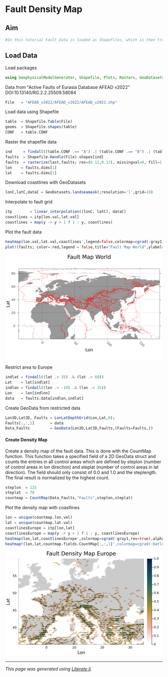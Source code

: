 # Fault Density Map

## Aim

````julia
#In this tutorial Fault Data is loaded as Shapefiles, which is then transformed to raster data. With the help of that a fault density map of Europe is created with the CountMap function
````

## Load Data

Load packages

````julia
using GeophysicalModelGenerator, Shapefile, Plots, Rasters, GeoDatasets, Interpolations
````

Data from "Active Faults of Eurasia Database AFEAD v2022" DOI:10.13140/RG.2.2.25509.58084

````julia
File   = "AFEAD_v2022/AFEAD_v2022/AFEAD_v2022.shp"
````

Load data using Shapefile

````julia
table  = Shapefile.Table(File)
geoms  = Shapefile.shapes(table)
CONF   = table.CONF
````

Raster the shapefile data

````julia
ind     = findall((table.CONF .== "A") .| (table.CONF .== "B") .| (table.CONF .== "C"))
faults  = Shapefile.Handle(File).shapes[ind]
faults  = rasterize(last,faults; res=(0.12,0.12), missingval=0, fill=1, atol = 0.4, shape=:line)
lon    = faults.dims[1]
lat    = faults.dims[2]
````

Download coastlines with GeoDatasets

````julia
lonC,latC,dataC = GeoDatasets.landseamask(;resolution='l',grid=10)
````

Interpolate to fault grid

````julia
itp        = linear_interpolation((lonC, latC), dataC)
coastlines = itp[lon.val,lat.val]
coastlines = map(y -> y > 1 ? 1 : y, coastlines)
````

Plot the fault data

````julia
heatmap(lon.val,lat.val,coastlines',legend=false,colormap=cgrad(:gray1,rev=true),alpha=0.4);
plot!(faults; color=:red,legend = false,title="Fault Map World",ylabel="Lat",xlabel="Lon")
````

![tutorial_Fault_Map](../assets/img/WorldMap.svg)

Restrict area to Europe

````julia
indlat = findall((lat .> 35) .& (lat .< 60))
Lat    = lat[indlat]
indlon = findall((lon .> -10) .& (lon .< 35))
Lon    = lon[indlon]
data   = faults.data[indlon,indlat]
````

Create GeoData from restricted data

````julia
Lon3D,Lat3D, Faults = LonLatDepthGrid(Lon,Lat,0);
Faults[:,:,1]       = data
Data_Faults         = GeoData(Lon3D,Lat3D,Faults,(Faults=Faults,))
````

#### Create Density Map
Create a density map of the fault data. This is done with the CountMap function. This function takes a specified field of a 2D GeoData struct and counts the entries in all control areas which are defined by steplon (number of control areas in lon direction) and steplat (number of control areas in lat direction). The field should only consist of 0.0 and 1.0 and the steplength. The final result is normalized by the highest count.

````julia
steplon  = 125
steplat  = 70
countmap = CountMap(Data_Faults,"Faults",steplon,steplat)
````

Plot the density map with coastlines

````julia
lon = unique(countmap.lon.val)
lat = unique(countmap.lat.val)
coastlinesEurope = itp[lon,lat]
coastlinesEurope = map(y -> y > 1 ? 1 : y, coastlinesEurope)
heatmap(lon,lat,coastlinesEurope',colormap=cgrad(:gray1,rev=true),alpha=1.0);
heatmap!(lon,lat,countmap.fields.CountMap[:,:,1]',colormap=cgrad(:batlowW,rev=true),alpha = 0.8,legend=true,title="Fault Density Map Europe",ylabel="Lat",xlabel="Lon")
````

![tutorial_Fault_Map](../assets/img/FaultDensity.svg)

---

*This page was generated using [Literate.jl](https://github.com/fredrikekre/Literate.jl).*

